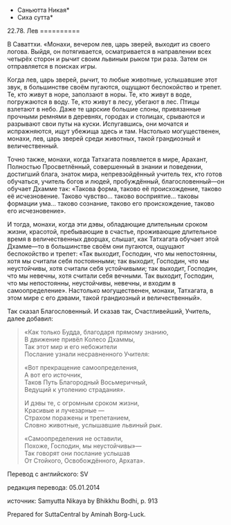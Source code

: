* Саньютта Никая*
* Сиха сутта*

22\.78\. Лев
\=\=\=\=\=\=\=\=\=\=

В Саваттхи\. «Монахи, вечером лев, царь зверей, выходит из своего логова\. Выйдя, он потягивается, осматривается в направлении всех четырёх сторон и рычит своим львиным рыком три раза\. Затем он отправляется в поисках игры\.

Когда лев, царь зверей, рычит, то любые животные, услышавшие этот звук, в большинстве своём пугаются, ощущают беспокойство и трепет\. Те, кто живут в норе, заползают в норы\. Те, кто живут в воде, погружаются в воду\. Те, кто живут в лесу, убегают в лес\. Птицы взлетают в небо\. Даже те царские большие слоны, привязанные прочными ремнями в деревнях, городах и столицах, срываются и разрывают свои путы на куски\. Испугавшись, они мочатся и испражняются, ищут убежища здесь и там\. Настолько могущественен, монахи, лев, царь зверей среди животных, такой грандиозный и величественный\.

Точно также, монахи, когда Татхагата появляется в мире, Арахант, Полностью Просветлённый, совершенный в знании и поведении, достигший блага, знаток мира, непревзойдённый учитель тех, кто готов обучаться, учитель богов и людей, пробуждённый, благословенный—он обучает Дхамме так: «Такова форма, таково её происхождение, таково её исчезновение\. Таково чувство… таково восприятие… таковы формации ума… таково сознание, таково его происхождение, таково его исчезновение»\.

И тогда, монахи, когда эти дэвы, обладающие длительным сроком жизни, красотой, пребывающие в счастье, проживающие длительное время в величественных дворцах, слышат, как Татхагата обучает этой Дхамме—то в большинстве своём они пугаются, ощущают беспокойство и трепет: «Так выходит, Господин, что мы непостоянны, хотя мы считали себя постоянными; так выходит, Господин, что мы неустойчивы, хотя считали себя устойчивыми; так выходит, Господин, что мы невечны, хотя считали себя вечными\. Так выходит, Господин, что мы непостоянны, неустойчивы, невечны, и входим в самоопределение»\. Настолько могущественен, монахи, Татхагата, в этом мире с его дэвами, такой грандиозный и величественный»\.

Так сказал Благословенный\. И сказав так, Счастливейший, Учитель, далее добавил:

> «Как только Будда, благодаря прямому знанию,  
> В движение привёл Колесо Дхаммы,  
> Так этот мир и его небожители  
> Послание узнали несравненного Учителя:  
>   
> «Вот прекращение самоопределения,  
> А вот его источник,  
> Таков Путь Благородный Восьмеричный,  
> Ведущий к утолению страдания»\.  
>   
> И дэвы те, с огромным сроком жизни,  
> Красивые и лучезарные —  
> Страхом поражены и трепетанием,  
> Словно животные, услышавшие львиный рык\.  
>   
> «Самоопределения не оставили,  
> Похоже, Господин, мы неустойчивы»—  
> Так говорят они послание услышав  
> От Стойкого, Освобождённого, Архата»\.

Перевод с английского: SV

редакция перевода: 05\.01\.2014

источник: Samyutta Nikaya by Bhikkhu Bodhi, p\. 913

Prepared for SuttaCentral by Aminah Borg\-Luck\.